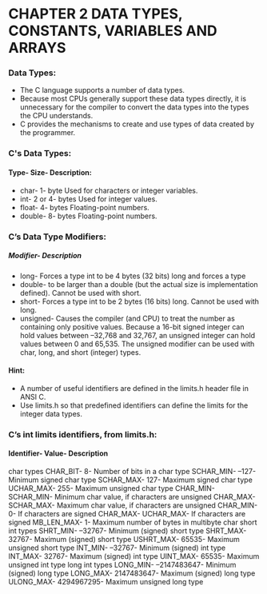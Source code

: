 # CHAPTER 2 DATA TYPES, CONSTANTS, VARIABLES AND ARRAYS
### Data Types:
* The C language supports a number of data types.
* Because most CPUs generally support these data types directly, it is
unnecessary for the compiler to convert the data types into the types the CPU
understands. 
* C provides the mechanisms to create and use types of data created by the programmer.
### C's Data Types:
#### Type- Size- Description:
* char- 1- byte Used for characters or integer variables.
* int- 2 or 4- bytes Used for integer values.
* float- 4- bytes Floating-point numbers.
* double- 8- bytes Floating-point numbers.
### C’s Data Type Modifiers:
##### Modifier- Description
* long- Forces a type int to be 4 bytes (32 bits) long and forces a type
* double- to be larger than a double (but the actual size is implementation defined). Cannot be used with short.
* short- Forces a type int to be 2 bytes (16 bits) long. Cannot be used
with long.
* unsigned- Causes the compiler (and CPU) to treat the number as containing only positive values. Because a 16-bit signed integer can
hold values between –32,768 and 32,767, an unsigned integer can hold values between 0 and 65,535. The unsigned modifier can be used with char, long, and short (integer) types.
#### Hint:
* A number of useful identifiers are defined in the limits.h header file in ANSI C.
* Use limits.h so that predefined identifiers can define the limits for the integer data types.
### C’s int limits identifiers, from limits.h:
#### Identifier- Value- Description
char types
CHAR_BIT- 8- Number of bits in a char type
SCHAR_MIN- –127- Minimum signed char type
SCHAR_MAX- 127- Maximum signed char type
UCHAR_MAX- 255- Maximum unsigned char type
CHAR_MIN- SCHAR_MIN- Minimum char value, if characters are unsigned
CHAR_MAX- SCHAR_MAX- Maximum char value, if characters are unsigned
CHAR_MIN- 0- If characters are signed
CHAR_MAX- UCHAR_MAX- If characters are signed
MB_LEN_MAX- 1- Maximum number of bytes in multibyte char
short int types
SHRT_MIN- –32767- Minimum (signed) short type
SHRT_MAX- 32767- Maximum (signed) short type
USHRT_MAX- 65535- Maximum unsigned short type
INT_MIN- –32767- Minimum (signed) int type
INT_MAX- 32767- Maximum (signed) int type
UINT_MAX- 65535- Maximum unsigned int type
long int types
LONG_MIN- –2147483647- Minimum (signed) long type
LONG_MAX- 2147483647- Maximum (signed) long type
ULONG_MAX- 4294967295- Maximum unsigned long type
